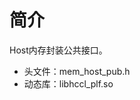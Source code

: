 # 简介<a name="ZH-CN_TOPIC_0000002031186613"></a>

Host内存封装公共接口。

-   头文件：mem\_host\_pub.h
-   动态库：libhccl\_plf.so

